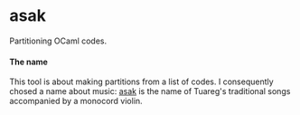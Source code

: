 # asak

Partitioning OCaml codes.

#### The name

This tool is about making partitions from a list of codes. I consequently chosed a name about music: [asak](https://en.wikipedia.org/wiki/Tuareg_people#Music) is the name of Tuareg's traditional songs accompanied by a monocord violin.
